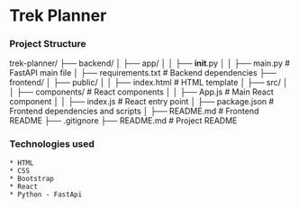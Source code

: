 # Trek Planner

### Project Structure

trek-planner/
├── backend/
│   ├── app/
│   │   ├── __init__.py
│   │   ├── main.py        # FastAPI main file
│   ├── requirements.txt   # Backend dependencies
├── frontend/
│   ├── public/
│   │   ├── index.html     # HTML template
│   ├── src/
│   │   ├── components/    # React components
│   │   ├── App.js         # Main React component
│   │   ├── index.js       # React entry point
│   ├── package.json       # Frontend dependencies and scripts
│   ├── README.md          # Frontend README
├── .gitignore
├── README.md              # Project README


### Technologies used
    * HTML
    * CSS
    * Bootstrap
    * React
    * Python - FastApi